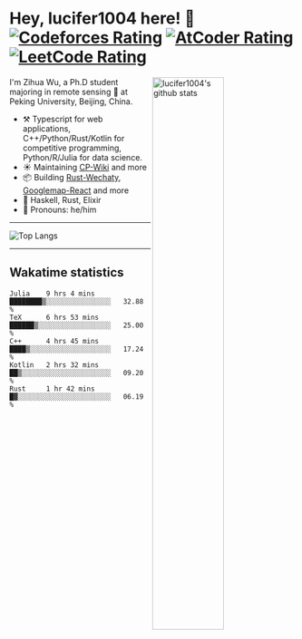 # Hey, lucifer1004 here! :wave: [![Codeforces Rating](https://cp-logo.vercel.app/codeforces/lucifer1004)](https://codeforces.com/profile/lucifer1004) [![AtCoder Rating](https://cp-logo.vercel.app/atcoder/lucifer1004)](https://atcoder.jp/users/lucifer1004) [![LeetCode Rating](https://cp-logo.vercel.app/leetcode/lucifer1004)](https://leetcode-cn.com/u/lucifer1004/)

<img width="50%" align="right" alt="lucifer1004's github stats" src="https://github-readme-stats.vercel.app/api?username=lucifer1004&show_icons=true">

I'm Zihua Wu, a Ph.D student majoring in remote sensing :satellite: at Peking University, Beijing, China.

- :hammer_and_pick: Typescript for web applications, C++/Python/Rust/Kotlin for competitive programming, Python/R/Julia for data science.
- :sunny: Maintaining [CP-Wiki](https://cp-wiki.vercel.app) and more 
- :package: Building [Rust-Wechaty](https://github.com/wechaty/rust-wechaty), [Googlemap-React](https://github.com/googlemap-react/googlemap-react) and more
- :seedling: Haskell, Rust, Elixir
- :man: Pronouns: he/him

---

![Top Langs](https://github-readme-stats.vercel.app/api/top-langs/?username=lucifer1004&layout=compact)

---

## Wakatime statistics

<!--START_SECTION:waka-->
```text
Julia    9 hrs 4 mins    ████████▒░░░░░░░░░░░░░░░░   32.88 % 
TeX      6 hrs 53 mins   ██████▒░░░░░░░░░░░░░░░░░░   25.00 % 
C++      4 hrs 45 mins   ████▒░░░░░░░░░░░░░░░░░░░░   17.24 % 
Kotlin   2 hrs 32 mins   ██▒░░░░░░░░░░░░░░░░░░░░░░   09.20 % 
Rust     1 hr 42 mins    █▓░░░░░░░░░░░░░░░░░░░░░░░   06.19 % 
```
<!--END_SECTION:waka-->
